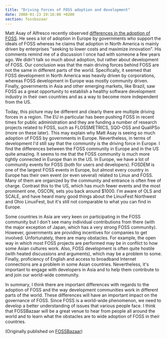 ```yaml
---
title: "Driving forces of FOSS adoption and development"
date: 2008-01-23 19:16:00 +0200
section: fossbazaar
---
```


Matt Asay of Alfresco recently observed <a href =
"http://news.cnet.com/8301-13505_3-9835653-16.html">differences in the adoption of
FOSS</a>. He sees a lot of adoption in Europe by governments who support
the ideals of FOSS whereas he claims that adoption in North America is
mainly driven by enterprises "seeking to lower costs and maximize
innovation". His comments remind me of a discussion I once had with someone
a few years ago.  We didn't talk so much about adoption, but rather about
development of FOSS. Our conclusion was that the main driving forces behind
FOSS are not the same in different parts of the world. Specifically, it
seemed that FOSS development in North America was heavily driven by
corporations, whereas FOSS development in Europe was mostly community
driven. Finally, governments in Asia and other emerging markets, like
Brazil, saw FOSS as a great opportunity to establish a healthy software
development industry in their own countries and as a way to become more
independent from the US.

Today, this picture may be different and clearly there are multiple driving
forces in a region. The EU in particular has been pushing FOSS in recent
times for public administration and they are funding a number of research
projects related to FOSS, such as FLOSSMETRICS, SQO-OSS and QualiPSo (more
on these later). This may explain why Matt Asay is seeing so much adoption
of FOSS by governments in Europe. Nevertheless, in terms of development I'd
still say that the community is the driving force in Europe. I find the
differences between the FOSS community in Europe and in the US quite
amazing. It seems to me that the FOSS community is much more tightly
connected in Europe than in the US. In Europe, we have a lot of community
events for FOSS (both for users and developers). FOSDEM is one of the
largest FOSS events in Europe, but almost every country in Europe has their
own event (or even several) related to Linux and FOSS. Many of them are
organized by the community and entrance is often free of charge. Contrast
this to the US, which has much fewer events and the most prominent one,
OSCON, sets you back around $1000. I'm aware of OLS and SCALE, and have
heard many good things about the LinuxFest Northwest and Ohio LinuxFest,
but it's still not comparable to what you can find in Europe.

Some countries in Asia are very keen on participating in the FOSS community
but I don't see many individual contributions from there (with the major
exception of Japan, which has a very strong FOSS community). However,
governments are providing incentives for companies to get involved.
Unfortunately, there are many obstacles. For example, the open way in which
most FOSS projects are performed may be in conflict to how some Asian
cultures work. Also, FOSS development is often quite hostile (with heated
discussions and arguments), which may be a problem to some. Finally,
proficiency of English and access to broadband Internet connections are a
problem in some Asian countries. Nevertheless, it's important to engage
with developers in Asia and to help them contribute to and join our
world-wide community.

In summary, I think there are important differences with regards to the
adoption of FOSS and the way development communities work in different
parts of the world. These differences will have an important impact on the
governance of FOSS. Since FOSS is a world-wide phenomenon, we need to
develop a better understanding of issues that various people face. I think
that FOSSBazaar will be a great venue to hear from people all around the
world and to learn what the obstacles are to wide adoption of FOSS in their
countries.

(Originally published on <a href = "https://fossbazaar.org/">FOSSBazaar</a>)

